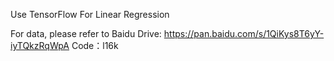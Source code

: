 Use TensorFlow For Linear Regression

For data, please refer to Baidu Drive: https://pan.baidu.com/s/1QiKys8T6yY-iyTQkzRqWpA  Code：l16k

